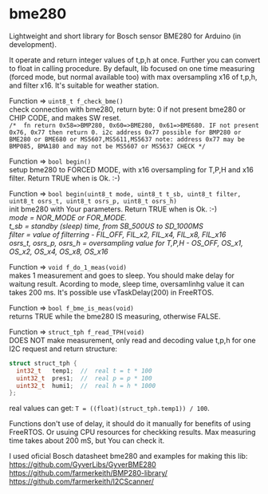 # bme280
Lightweight and short library for Bosch sensor BME280 for Arduino (in development).

It operate and return integer values of t,p,h at once.
Further you can convert to float in calling procedure.
By default, lib focused on one time measuring (forced mode, but normal available too) 
with max oversampling x16 of t,p,h, and filter x16. It's suitable for weather station.

Function => `uint8_t f_check_bme()`<BR>
check connection with bme280, return byte: 0 if not present bme280 or CHIP CODE, and makes SW reset.<br>
`/*  fn return 0x58=>BMP280, 0x60=>BME280, 0x61=>BME680. IF not present 0x76, 0x77 then return 0.
    i2c address 0x77 possible for BMP280 or BME280 or BME680 or MS5607,MS5611,MS5637
    note: address 0x77 may be BMP085, BMA180 and may not be MS5607 or MS5637 CHECK */`

Function => `bool begin()`<BR>
setup bme280 to FORCED MODE, with x16 oversampling for T,P,H and x16 filter. Return TRUE when is Ok. :-)

Function => `bool begin(uint8_t mode, uint8_t t_sb, uint8_t filter, uint8_t osrs_t, uint8_t osrs_p, uint8_t osrs_h)`<BR>
init bme280 with Your parameters. Return TRUE when is Ok. :-)<BR>
*mode = NOR_MODE or FOR_MODE. <BR>
t_sb = standby (sleep) time, from SB_500US to SD_1000MS<BR>
filter  =  value of filterring - FIL_OFF, FIL_x2, FIL_x4, FIL_x8, FIL_x16<BR>
osrs_t, osrs_p, osrs_h = oversampling value for T,P,H - OS_OFF, OS_x1, OS_x2, OS_x4, OS_x8, OS_x16*

Function => `void f_do_1_meas(void)`<BR>
makes 1 measurement and goes to sleep. You should make delay for waitung result.
Acording to mode, sleep time, oversamlinhg value it can takes 200 ms. It's possible use vTaskDelay(200) in FreeRTOS.

Function => `bool f_bme_is_meas(void)`<BR>
returns TRUE while the bme280 IS measuring, otherwise FALSE.

Function => `struct_tph f_read_TPH(void)`<BR>
DOES NOT make measurement, only read and decoding value t,p,h for one I2C request and return structure:
```c++
struct struct_tph {
  int32_t   temp1;  //  real t = t * 100
  uint32_t  pres1;  //  real p = p * 100
  uint32_t  humi1;  //  real h = h * 1000
};
```
real values can get: `T = ((float)(struct_tph.temp1)) / 100`.

Functions don't use of delay, it should do it manually for benefits of using FreeRTOS.
Or usuing CPU resources for checkking results. Max measuring time takes about 200 mS, but You can check it.

I used oficial Bosch datasheet bme280 and examples for making this lib:<BR>
https://github.com/GyverLibs/GyverBME280<BR>
https://github.com/farmerkeith/BMP280-library/<BR>
https://github.com/farmerkeith/I2CScanner/<BR>

